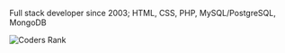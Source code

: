 Full stack developer since 2003; HTML, CSS, PHP, MySQL/PostgreSQL, MongoDB

<img src="https://cr-skills-chart-widget.azurewebsites.net/api/api?username=orsokuma&show-other-skills=true&bg=111111&color=999" alt="Coders Rank">
